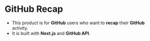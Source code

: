# GitHub Recap

- This product is for **GitHub** users who want to **recap** their **GitHub** activity.
- It is built with **Next.js** and **GitHub API**.
